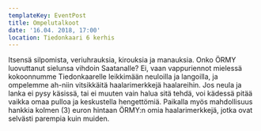 ```yaml
---
templateKey: EventPost
title: Ompelutalkoot
date: '16.04. 2018, 17:00'
location: Tiedonkaari 6 kerhis
---
```

Itsensä silpomista, veriuhrauksia, kirouksia ja manauksia. Onko ÖRMY luovuttanut sielunsa vihdoin Saatanalle? Ei, vaan vappuriennot mielessä kokoonnumme Tiedonkaarelle leikkimään neuloilla ja langoilla, ja ompelemme ah-niin vitsikkäitä haalarimerkkejä haalareihin. Jos neula ja lanka ei pysy käsissä, tai ei muuten vain halua sitä tehdä, voi kädessä pitää vaikka omaa pulloa ja keskustella hengettömiä. Paikalla myös mahdollisuus hankkia kolmen (3) euron hintaan ÖRMY:n omia haalarimerkkejä, jotka ovat selvästi parempia kuin muiden.
